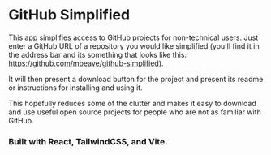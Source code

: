 # GitHub Simplified

This app simplifies access to GitHub projects for non-technical users. Just enter a GitHub URL of a repository you would like simplified (you'll find it in the address bar and its something that looks like this: https://github.com/mbeave/github-simplified). 

It will then present a download button for the project and present its readme or instructions for installing and using it. 

This hopefully reduces some of the clutter and makes it easy to download and use useful open source projects for people who are not as familiar with GitHub.

### Built with React, TailwindCSS, and Vite.